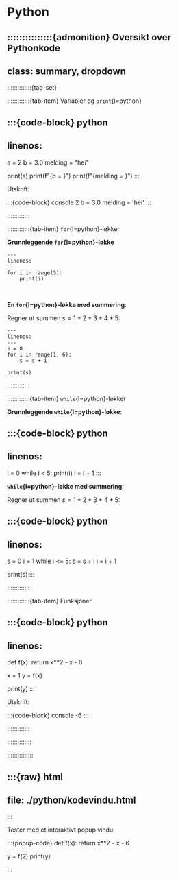 # Python


:::::::::::::::{admonition} Oversikt over Pythonkode
---
class: summary, dropdown
---
::::::::::::::{tab-set}

:::::::::::::{tab-item} Variabler og `print`{l=python}

:::{code-block} python
---
linenos:
---
a = 2
b = 3.0
melding = "hei"

print(a)
print(f"{b = }")
print(f"{melding = }")
:::

Utskrift:

:::{code-block} console
2
b = 3.0
melding = 'hei'
:::


:::::::::::::


:::::::::::::{tab-item} `for`{l=python}-løkker

**Grunnleggende `for`{l=python}-løkke**
```{code-block} python
---
linenos:
---
for i in range(5):
    print(i)
```

<br>

**En `for`{l=python}-løkke med summering**:

Regner ut summen $s = 1 + 2 + 3 + 4 + 5$:

```{code-block} python
---
linenos:
---
s = 0
for i in range(1, 6):
    s = s + i

print(s)
```

:::::::::::::


:::::::::::::{tab-item} `while`{l=python}-løkker

**Grunnleggende `while`{l=python}-løkke**:

:::{code-block} python
---
linenos:
---
i = 0
while i < 5:
    print(i)
    i = i + 1
:::

**`while`{l=python}-løkke med summering**:

Regner ut summen $s = 1 + 2 + 3 + 4 + 5$:

:::{code-block} python
---
linenos:
---
s = 0
i = 1
while i <= 5:
    s = s + i
    i = i + 1

print(s)
:::

:::::::::::::

:::::::::::::{tab-item} Funksjoner

:::{code-block} python
---
linenos:
---
def f(x):
    return x**2 - x - 6

x = 1
y = f(x)

print(y)
:::

Utskrift:

:::{code-block} console
-6
:::

:::::::::::::


::::::::::::::

:::::::::::::::


:::{raw} html
---
file: ./python/kodevindu.html
---
:::



Tester med et interaktivt popup vindu:

:::{popup-code}
def f(x):
    return x**2 - x - 6


y = f(2)
print(y)


::: 
